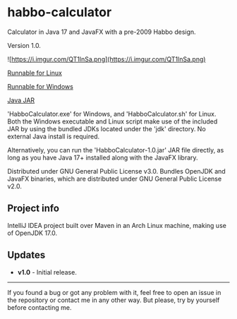  
# habbo-calculator
Calculator in Java 17 and JavaFX with a pre-2009 Habbo design.

Version 1.0.

![https://i.imgur.com/QT1lnSa.png](https://i.imgur.com/QT1lnSa.png)

[Runnable for Linux](https://archive.alcosmos.net/Alcosmos/Git/habbo_calculator/binaries/HabboCalculator-Linux.zip)

[Runnable for Windows](https://archive.alcosmos.net/Alcosmos/Git/habbo_calculator/binaries/HabboCalculator-Windows.zip)

[Java JAR](https://archive.alcosmos.net/Alcosmos/Git/habbo_calculator/binaries/HabboCalculator-1.0.jar)

'HabboCalculator.exe' for Windows, and 'HabboCalculator.sh' for Linux.
Both the Windows executable and Linux script make use of the included JAR by using the bundled JDKs located under the 'jdk' directory. No external Java install is required.

Alternatively, you can run the 'HabboCalculator-1.0.jar' JAR file directly, as long as you have Java 17+ installed along with the JavaFX library.

Distributed under GNU General Public License v3.0.
Bundles OpenJDK and JavaFX binaries, which are distributed under GNU General Public License v2.0.

## Project info
IntelliJ IDEA project built over Maven in an Arch Linux machine, making use of OpenJDK 17.0.

## Updates
* **v1.0** - Initial release.
---
If you found a bug or got any problem with it, feel free to open an issue in the repository or contact me in any other way. But please, try by yourself before contacting me.
